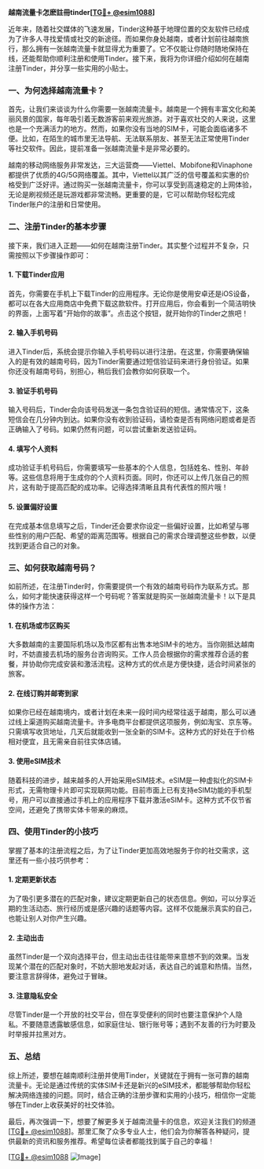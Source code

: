 **越南流量卡怎麽註冊tinder[[TG💪+ @esim1088](https://t.me/s/esim1088)]**

近年来，随着社交媒体的飞速发展，Tinder这种基于地理位置的交友软件已经成为了许多人寻找爱情或社交的新途径。而如果你身处越南，或者计划前往越南旅行，那么拥有一张越南流量卡就显得尤为重要了。它不仅能让你随时随地保持在线，还能帮助你顺利注册和使用Tinder。接下来，我将为你详细介绍如何在越南注册Tinder，并分享一些实用的小贴士。

### 一、为何选择越南流量卡？

首先，让我们来谈谈为什么你需要一张越南流量卡。越南是一个拥有丰富文化和美丽风景的国家，每年吸引着无数游客前来观光旅游。对于喜欢社交的人来说，这里也是一个充满活力的地方。然而，如果你没有当地的SIM卡，可能会面临诸多不便。比如，在陌生的城市里无法导航、无法联系朋友、甚至无法正常使用Tinder等社交软件。因此，提前准备一张越南流量卡是非常必要的。

越南的移动网络服务非常发达，三大运营商——Viettel、Mobifone和Vinaphone都提供了优质的4G/5G网络覆盖。其中，Viettel以其广泛的信号覆盖和实惠的价格受到广泛好评。通过购买一张越南流量卡，你可以享受到高速稳定的上网体验，无论是刷视频还是玩游戏都非常流畅。更重要的是，它可以帮助你轻松完成Tinder账户的注册和日常使用。

### 二、注册Tinder的基本步骤

接下来，我们进入正题——如何在越南注册Tinder。其实整个过程并不复杂，只需按照以下步骤操作即可：

#### 1. 下载Tinder应用

首先，你需要在手机上下载Tinder的应用程序。无论你是使用安卓还是iOS设备，都可以在各大应用商店中免费下载这款软件。打开应用后，你会看到一个简洁明快的界面，上面写着“开始你的故事”。点击这个按钮，就开始你的Tinder之旅吧！

#### 2. 输入手机号码

进入Tinder后，系统会提示你输入手机号码以进行注册。在这里，你需要确保输入的是有效的越南号码，因为Tinder需要通过短信验证码来进行身份验证。如果你还没有越南号码，别担心，稍后我们会教你如何获取一个。

#### 3. 验证手机号码

输入号码后，Tinder会向该号码发送一条包含验证码的短信。通常情况下，这条短信会在几分钟内到达。如果你没有收到验证码，请检查是否有网络问题或者是否正确输入了号码。如果仍然有问题，可以尝试重新发送验证码。

#### 4. 填写个人资料

成功验证手机号码后，你需要填写一些基本的个人信息，包括姓名、性别、年龄等。这些信息将用于生成你的个人资料页面。同时，你还可以上传几张自己的照片，这有助于提高匹配的成功率。记得选择清晰且具有代表性的照片哦！

#### 5. 设置偏好设置

在完成基本信息填写之后，Tinder还会要求你设定一些偏好设置，比如希望与哪些性别的用户匹配、希望的距离范围等。根据自己的需求合理调整这些参数，以便找到更适合自己的对象。

### 三、如何获取越南号码？

如前所述，在注册Tinder时，你需要提供一个有效的越南号码作为联系方式。那么，如何才能快速获得这样一个号码呢？答案就是购买一张越南流量卡！以下是具体的操作方法：

#### 1. 在机场或市区购买

大多数越南的主要国际机场以及市区都有出售本地SIM卡的地方。当你刚抵达越南时，不妨直接去机场的服务台咨询购买。工作人员会根据你的需求推荐合适的套餐，并协助你完成安装和激活流程。这种方式的优点是方便快捷，适合时间紧张的旅客。

#### 2. 在线订购并邮寄到家

如果你已经在越南境内，或者计划在未来一段时间内经常往返于越南，那么可以通过线上渠道购买越南流量卡。许多电商平台都提供这项服务，例如淘宝、京东等。只需填写收货地址，几天后就能收到一张全新的SIM卡。这种方式的好处在于价格相对便宜，且无需亲自前往实体店铺。

#### 3. 使用eSIM技术

随着科技的进步，越来越多的人开始采用eSIM技术。eSIM是一种虚拟化的SIM卡形式，无需物理卡片即可实现联网功能。目前市面上已有支持eSIM功能的手机型号，用户可以直接通过手机上的应用程序下载并激活eSIM卡。这种方式不仅节省空间，还避免了携带实体卡带来的麻烦。

### 四、使用Tinder的小技巧

掌握了基本的注册流程之后，为了让Tinder更加高效地服务于你的社交需求，这里还有一些小技巧供参考：

#### 1. 定期更新状态

为了吸引更多潜在的匹配对象，建议定期更新自己的状态信息。例如，可以分享近期的生活动态、旅行经历或是感兴趣的话题等内容。这样不仅能展示真实的自己，也能让别人对你产生兴趣。

#### 2. 主动出击

虽然Tinder是一个双向选择平台，但主动出击往往能带来意想不到的效果。当发现某个潜在的匹配对象时，不妨大胆地发起对话，表达自己的诚意和热情。当然，要注意言辞得体，避免过于冒昧。

#### 3. 注意隐私安全

尽管Tinder是一个开放的社交平台，但在享受便利的同时也要注意保护个人隐私。不要随意透露敏感信息，如家庭住址、银行账号等；遇到不友善的行为时要及时举报并拉黑对方。

### 五、总结

综上所述，要想在越南顺利注册并使用Tinder，关键就在于拥有一张可靠的越南流量卡。无论是通过传统的实体SIM卡还是新兴的eSIM技术，都能够帮助你轻松解决网络连接的问题。同时，结合正确的注册步骤和实用的小技巧，相信你一定能够在Tinder上收获美好的社交体验。

最后，再次强调一下，想要了解更多关于越南流量卡的信息，欢迎关注我们的频道[[TG💪+ @esim1088](https://t.me/s/esim1088)]。那里汇聚了众多专业人士，他们会为你解答各种疑问，提供最新的资讯和服务推荐。希望每位读者都能找到属于自己的幸福！

[[TG💪+ @esim1088](https://t.me/s/esim1088) ![Image](https://i.postimg.cc/4NQfJmqS/Snipaste-2025-05-13-00-14-12.png)]